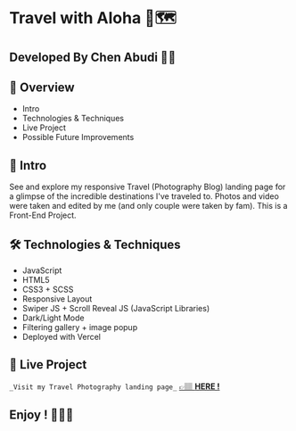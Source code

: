# Travel with Aloha 🌺🗺️

## **Developed By Chen Abudi** 👩‍💻‍

## 📢 Overview

- Intro
- Technologies & Techniques
- Live Project
- Possible Future Improvements

## 🔎 Intro

See and explore my responsive Travel (Photography Blog) landing page for a glimpse of the incredible destinations I've traveled to.
Photos and video were taken and edited by me (and only couple were taken by fam). This is a Front-End Project.

## 🛠️ Technologies & Techniques

- JavaScript
- HTML5
- CSS3 + SCSS
- Responsive Layout
- Swiper JS + Scroll Reveal JS (JavaScript Libraries)
- Dark/Light Mode
- Filtering gallery + image popup
- Deployed with Vercel

## 💎 Live Project

`_Visit my Travel Photography landing page_` [&#128073;&#127997; **HERE !**](https://travel-with-aloha.vercel.app/)

## **Enjoy ! 🌺👋🏽**

